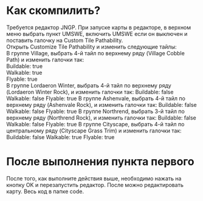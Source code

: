# Как скомпилить?
Требуется редактор JNGP. При запуске карты в редакторе, в верхном меню выбрать пункт UMSWE, включить UMSWE если он выключен и поставить галочку на Custom Tile Pathability. \
Открыть Customize Tile Pathability и изменить следующие тайлы: \
В группе Village, выбрать 4-й тайл по верхнему ряду (Village Cobble Path) и изменить галочки так: \
Buildable: true \
Walkable: true \
Flyable: true \
В группе Lordaeron Winter, выбрать 4-й тайл по верхнему ряду (Lordaeron Winter Rock), и изменить галочки так:
Buildable: false
Walkable: false
Flyable: true
В группе Ashenvale, выбрать 4-й тайл по верхнему ряду (Ashenvale Rock), и изменить галочки так:
Buildable: false
Walkable: false
Flyable: true
В группе Northrend, выбрать 3-й тайл по верхнему ряду (Northrend Rock), и изменить галочки так:
Buildable: false
Walkable: false
Flyable: true
В группе Cityscape, выбрать 4-й тайл по центральному ряду (Cityscape Grass Trim) и изменить галочки так:
Buildable: false
Walkable: true
Flyable: true
# После выполнения пункта первого
После того, как выполните действия выше, необходимо нажать на кнопку OK и перезапустить редактор. После можно редактировать карту.
Весь код в папке code. 